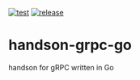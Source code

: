 [![test](https://github.com/ks6088ts/handson-grpc-go/workflows/test/badge.svg)](https://github.com/ks6088ts/handson-grpc-go/actions/workflows/test.yml)
[![release](https://github.com/ks6088ts/handson-grpc-go/workflows/release/badge.svg)](https://github.com/ks6088ts/handson-grpc-go/actions/workflows/release.yml)

# handson-grpc-go

handson for gRPC written in Go
